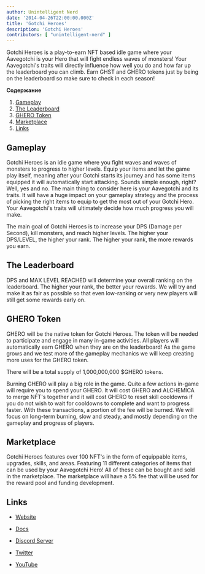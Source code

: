 ```yaml
---
author: Unintelligent Nerd
date: '2014-04-26T22:00:00.000Z'
title: 'Gotchi Heroes'
description: 'Gotchi Heroes'
contributors: [ "unintelligent-nerd" ]
---
```


Gotchi Heroes is a play-to-earn NFT based idle game where your Aavegotchi is your Hero that will fight endless waves of monsters! Your Aavegotchi's traits will directly influence how well you do and how far up the leaderboard you can climb. Earn GHST and GHERO tokens just by being on the leaderboard so make sure to check in each season!

<div class="contentsBox">

**Содержание**

<ol>
<li><a href=#gameplay>Gameplay</a></li>
<li><a href=#the-leaderboard>The Leaderboard</a></li>
<li><a href=#ghero-token>GHERO Token</a></li>
<li><a href=#marketplace>Marketplace</a></li>
<li><a href=#links>Links</a></li>
</ol>

</div>

## Gameplay

Gotchi Heroes is an idle game where you fight waves and waves of monsters to progress to higher levels. Equip your items and let the game play itself, meaning after your Gotchi starts its journey and has some items equipped it will automatically start attacking. Sounds simple enough, right? Well, yes and no. The main thing to consider here is your Aavegotchi and its traits. It will have a huge impact on your gameplay strategy and the process of picking the right items to equip to get the most out of your Gotchi Hero. Your Aavegotchi's traits will ultimately decide how much progress you will make.

The main goal of Gotchi Heroes is to increase your DPS (Damage per Second), kill monsters, and reach higher levels. The higher your DPS/LEVEL, the higher your rank. The higher your rank, the more rewards you earn.

## The Leaderboard

DPS and MAX LEVEL REACHED will determine your overall ranking on the leaderboard. The higher your rank, the better your rewards. We will try and make it as fair as possible so that even low-ranking or very new players will still get some rewards early on.

## GHERO Token

GHERO will be the native token for Gotchi Heroes. The token will be needed to participate and engage in many in-game activities. All players will automatically earn GHERO when they are on the leaderboard! As the game grows and we test more of the gameplay mechanics we will keep creating more uses for the GHERO token.

There will be a total supply of 1,000,000,000 $GHERO tokens.

Burning GHERO will play a big role in the game. Quite a few actions in-game will require you to spend your GHERO. It will cost GHERO and ALCHEMICA to merge NFT's together and it will cost GHERO to reset skill cooldowns if you do not wish to wait for cooldowns to complete and want to progress faster. With these transactions, a portion of the fee will be burned.  We will focus on long-term burning, slow and steady, and mostly depending on the gameplay and progress of players.

## Marketplace

Gotchi Heroes features over 100 NFT's in the form of equippable items, upgrades, skills, and areas. Featuring 11 different categories of items that can be used by your Aavegotchi Hero! All of these can be bought and sold in the marketplace. The marketplace will have a 5% fee that will be used for the reward pool and funding development.

## Links

- [Website](https://gotchiheroes.com/)

- [Docs](https://slowsundaygames.gitbook.io/gotchi-heroes)

- [Discord Server](https://discord.com/invite/dXMqVx5ysJ)

- [Twitter](https://x.com/slowsundaygames)

- [YouTube](https://www.youtube.com/@gotchiheroes)